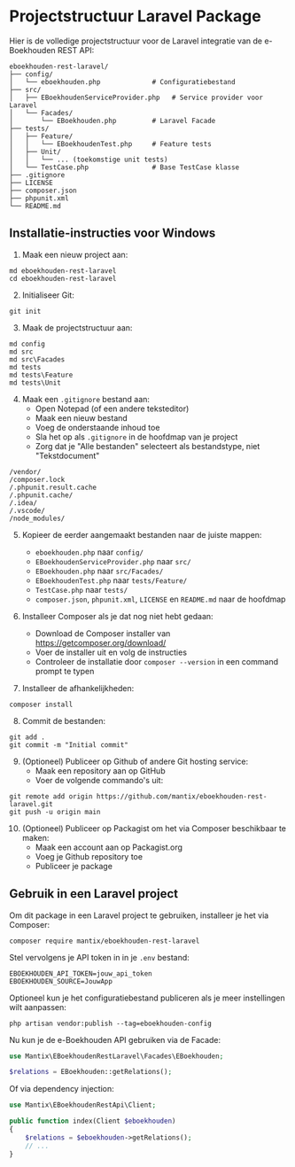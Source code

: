 # Projectstructuur Laravel Package

Hier is de volledige projectstructuur voor de Laravel integratie van de e-Boekhouden REST API:

```
eboekhouden-rest-laravel/
├── config/
│   └── eboekhouden.php             # Configuratiebestand
├── src/
│   ├── EBoekhoudenServiceProvider.php   # Service provider voor Laravel
│   └── Facades/
│       └── EBoekhouden.php         # Laravel Facade
├── tests/
│   ├── Feature/
│   │   └── EBoekhoudenTest.php     # Feature tests
│   ├── Unit/
│   │   └── ... (toekomstige unit tests)
│   └── TestCase.php                # Base TestCase klasse
├── .gitignore
├── LICENSE
├── composer.json
├── phpunit.xml
└── README.md
```

## Installatie-instructies voor Windows

1. Maak een nieuw project aan:

```
md eboekhouden-rest-laravel
cd eboekhouden-rest-laravel
```

2. Initialiseer Git:

```
git init
```

3. Maak de projectstructuur aan:

```
md config
md src
md src\Facades
md tests
md tests\Feature
md tests\Unit
```

4. Maak een `.gitignore` bestand aan:
   - Open Notepad (of een andere teksteditor)
   - Maak een nieuw bestand
   - Voeg de onderstaande inhoud toe
   - Sla het op als `.gitignore` in de hoofdmap van je project
   - Zorg dat je "Alle bestanden" selecteert als bestandstype, niet "Tekstdocument"

```
/vendor/
/composer.lock
/.phpunit.result.cache
/.phpunit.cache/
/.idea/
/.vscode/
/node_modules/
```

5. Kopieer de eerder aangemaakt bestanden naar de juiste mappen:
   - `eboekhouden.php` naar `config/`
   - `EBoekhoudenServiceProvider.php` naar `src/`
   - `EBoekhouden.php` naar `src/Facades/`
   - `EBoekhoudenTest.php` naar `tests/Feature/`
   - `TestCase.php` naar `tests/`
   - `composer.json`, `phpunit.xml`, `LICENSE` en `README.md` naar de hoofdmap

6. Installeer Composer als je dat nog niet hebt gedaan:
   - Download de Composer installer van https://getcomposer.org/download/
   - Voer de installer uit en volg de instructies
   - Controleer de installatie door `composer --version` in een command prompt te typen

7. Installeer de afhankelijkheden:

```
composer install
```

8. Commit de bestanden:

```
git add .
git commit -m "Initial commit"
```

9. (Optioneel) Publiceer op Github of andere Git hosting service:
    - Maak een repository aan op GitHub
    - Voer de volgende commando's uit:

```
git remote add origin https://github.com/mantix/eboekhouden-rest-laravel.git
git push -u origin main
```

10. (Optioneel) Publiceer op Packagist om het via Composer beschikbaar te maken:
    - Maak een account aan op Packagist.org
    - Voeg je Github repository toe
    - Publiceer je package

## Gebruik in een Laravel project

Om dit package in een Laravel project te gebruiken, installeer je het via Composer:

```
composer require mantix/eboekhouden-rest-laravel
```

Stel vervolgens je API token in in je `.env` bestand:

```
EBOEKHOUDEN_API_TOKEN=jouw_api_token
EBOEKHOUDEN_SOURCE=JouwApp
```

Optioneel kun je het configuratiebestand publiceren als je meer instellingen wilt aanpassen:

```
php artisan vendor:publish --tag=eboekhouden-config
```

Nu kun je de e-Boekhouden API gebruiken via de Facade:

```php
use Mantix\EBoekhoudenRestLaravel\Facades\EBoekhouden;

$relations = EBoekhouden::getRelations();
```

Of via dependency injection:

```php
use Mantix\EBoekhoudenRestApi\Client;

public function index(Client $eboekhouden)
{
    $relations = $eboekhouden->getRelations();
    // ...
}
```